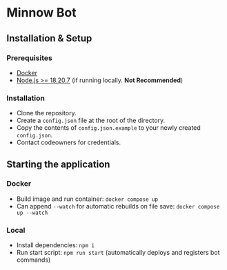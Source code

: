 # Minnow Bot

## Installation & Setup

### Prerequisites

- [Docker](https://docs.docker.com/desktop/)
- [Node.js >= 18.20.7](https://nodejs.org/en/download) (if running locally. **Not Recommended**)

### Installation

- Clone the repository.
- Create a `config.json` file at the root of the directory.
- Copy the contents of `config.json.example` to your newly created `config.json`.
- Contact codeowners for credentials.

## Starting the application

### Docker

- Build image and run container: `docker compose up`
- Can append `--watch` for automatic rebuilds on file save: `docker compose up --watch`

### Local

- Install dependencies: `npm i`
- Run start script: `npm run start` (automatically deploys and registers bot commands)